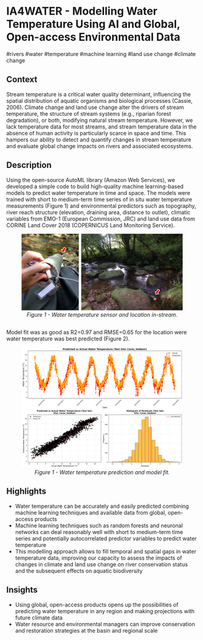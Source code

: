 # IA4WATER - Modelling Water Temperature Using AI and Global, Open-access Environmental Data 
#rivers #water #temperature #machine learning #land use change #climate change

## Context

Stream temperature is a critical water quality determinant, influencing the spatial distribution of aquatic organisms and biological processes (Cassie, 2006). Climate change and land use change alter the drivers of stream temperature, the structure of stream systems (e.g., riparian forest degradation), or both, modifying natural stream temperature. However, we lack temperature data for most streams, and stream temperature data in the absence of human activity is particularly scarce in space and time. This hampers our ability to detect and quantify changes in stream temperature and evaluate global change impacts on rivers and associated ecosystems. 

## Description


Using the open-source AutoML library (Amazon Web Services), we developed a simple code to build high-quality machine learning-based models to predict water temperature in time and space. The models were trained with short to medium-term time series of in situ water temperature measurements (Figure 1) and environmental predictors such as topography, river reach structure (elevation, draining area, distance to outlet), climatic variables from EMO-1 (European Commission, JRC) and land use data from CORINE Land Cover 2018 (COPERNICUS Land Monitoring Service).  


<figure align="center">
   <img src="../_static/images/Ficha_Proyecto_IA_Temperatura_Fig1.png" alt="temperature sensor" />
   <figcaption><i>Figure 1 - Water temperature sensor and location in-stream.</i></figcaption>
</figure>

##

Model fit was as good as R2=0.97 and RMSE=0.65 for the location were water temperature was best predicted (Figure 2).

<figure align="center">
   <img src="../_static/images/Ficha_Proyecto_IA_Temperatura_Fig2.png" alt="model fit" />
   <figcaption><i>Figure 1 - Water temperature prediction and model fit.</i></figcaption>
</figure>

## Highlights

* Water temperature can be accurately and easily predicted combining machine learning techniques and available data from global, open-access products
* Machine learning techniques such as random forests and neuronal networks can deal reasonably well with short to medium-term time series and potentially autocorrelated predictor variables to predict water temperature
* This modelling approach allows to fill temporal and spatial gaps in water temperature data, improving our capacity to assess the impacts of changes in climate and land use change on river conservation status and the subsequent effects on aquatic biodiversity


## Insights

* Using global, open-access products opens up the possibilities of predicting water temperature in any region and making projections with future climate data
* Water resource and environmental managers can improve conservation and restoration strategies at the basin and regional scale
